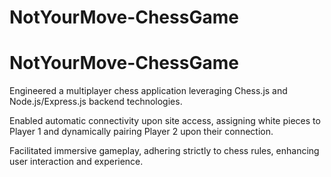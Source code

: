 # NotYourMove-ChessGame
# NotYourMove-ChessGame

Engineered a multiplayer chess application leveraging Chess.js and Node.js/Express.js backend technologies.

Enabled automatic connectivity upon site access, assigning white pieces to Player 1 and dynamically pairing Player 2 upon their connection.

Facilitated immersive gameplay, adhering strictly to chess rules, enhancing user interaction and experience.
